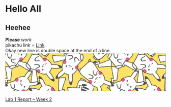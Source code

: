 # Hello All
## Heehee
**Please** *work*  
pikachu link = [Link](https://cdn11.bigcommerce.com/s-gyhhtwx4/images/stencil/1280x1280/products/3496/9708/079346048182_Puzzle_800__12634.1625757776.jpg?c=2)  
Okay new line is double space at the end of a line.  
![Image](./Images/pikachu.PNG)

[Lab 1 Report – Week 2](lab-report-1-week-2.html)  
